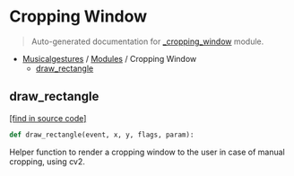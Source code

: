 # Cropping Window

> Auto-generated documentation for [_cropping_window](https://github.com/fourMs/MGT-python/blob/master/_cropping_window.py) module.

- [Musicalgestures](README.md#musicalgestures-index) / [Modules](MODULES.md#musicalgestures-modules) / Cropping Window
    - [draw_rectangle](#draw_rectangle)

## draw_rectangle

[[find in source code]](https://github.com/fourMs/MGT-python/blob/master/_cropping_window.py#L11)

```python
def draw_rectangle(event, x, y, flags, param):
```

Helper function to render a cropping window to the user in case of manual cropping, using cv2.
